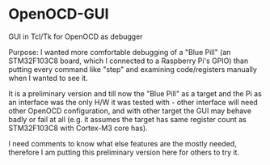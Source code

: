 # OpenOCD-GUI
GUI in Tcl/Tk for OpenOCD as debugger

Purpose: I wanted more comfortable debugging of a "Blue Pill" (an STM32F103C8 board, which I connected to a Raspberry Pi's GPIO) than putting every command like "step" and examining code/registers manually when I wanted to see it.

It is a preliminary version and till now the "Blue Pill" as a target and the Pi as an interface was the only H/W it was tested with - other interface will need other OpenOCD configuration, and with other target the GUI may behave badly or fail at all (e.g. it assumes the target has same register count as STM32F103C8 with Cortex-M3 core has).

I need comments to know what else features are the mostly needed, therefore I am putting this preliminary version here for others to try it.
